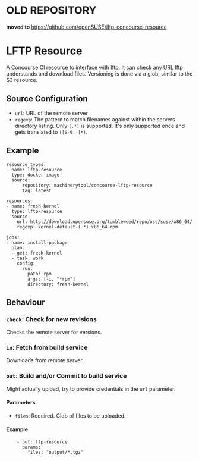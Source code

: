 # OLD REPOSITORY

**moved to** https://github.com/openSUSE/lftp-concourse-resource

# LFTP Resource

A Concourse CI resource to interface with lftp.
It can check any URL lftp understands and download files. Versioning is done via a glob, similar to the S3 resource.


## Source Configuration

* `url`: URL of the remote server
* `regexp`: The pattern to match filenames against within the servers directory listing. Only `(.*)` is supported. It's only supported once and gets translated to `([0-9.-]*)`.

## Example

```
resource_types:
- name: lftp-resource
  type: docker-image
  source:
      repository: machinerytool/concourse-lftp-resource
      tag: latest

resources:
- name: fresh-kernel
  type: lftp-resource
  source:
    url: http://download.opensuse.org/tumbleweed/repo/oss/suse/x86_64/
    regexp: kernel-default-(.*).x86_64.rpm

jobs:
- name: install-package
  plan:
  - get: fresh-kernel
  - task: work
    config:
      run:
        path: rpm
        args: [-i, "*rpm"]
        directory: fresh-kernel
```

## Behaviour

### `check`: Check for new revisions

Checks the remote server for versions.

### `in`: Fetch from build service

Downloads from remote server.

### `out`: Build and/or Commit to build service

Might actually upload, try to provide credentials in the `url` parameter.

#### Parameters

* `files`: Required. Glob of files to be uploaded.

#### Example

```
    - put: ftp-resource
      params:
        files: "output/*.tgz"
```
